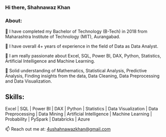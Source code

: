 ### Hi there, Shahnawaz Khan

### About:

🔭 I have completed my Bachelor of Technology (B-Tech) in 2018 from Maharashtra Institute of Technology (MIT), Aurangabad.

🔭 I have overall 4+ years of experience in the field of Data as Data Analyst.

🔭 I am really passionate about Excel, SQL, Power BI, DAX, Python, Statistics, Artificial Intelligence and Machine Learning.

🔭 Solid understanding of Mathematics, Statistical Analysis, Predictive Analysis, Finding insights from the data, Data Cleaning, Data Preprocessing and Data Visualization.

## Skills:

Excel | SQL | Power BI | DAX | Python | Statistics | Data Visualization | Data Preprocessing | Data Mining | Artificial Intelligence | Machine Learning | Probability | PySpark | Databricks | Azure 


📫 Reach out me at: 4ushahnawazkhan@gmail.com
